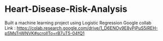 # Heart-Disease-Risk-Analysis
Built a machine learning project using Logistic Regression
Google collab Link : https://colab.research.google.com/drive/1_D6ENOy9E8yPjPuS5iREH-pSMsTnWNVK#scrollTo=rB7uT5-04fQ1
